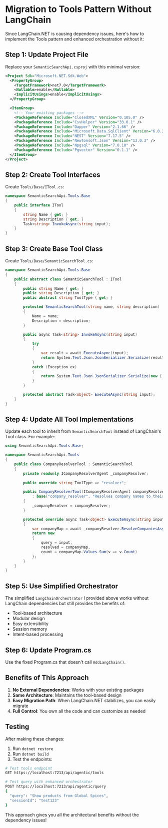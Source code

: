 # Migration to Tools Pattern Without LangChain

Since LangChain.NET is causing dependency issues, here's how to implement the Tools pattern and enhanced orchestration without it:

## Step 1: Update Project File

Replace your `SemanticSearchApi.csproj` with this minimal version:

```xml
<Project Sdk="Microsoft.NET.Sdk.Web">
  <PropertyGroup>
    <TargetFramework>net7.0</TargetFramework>
    <Nullable>enable</Nullable>
    <ImplicitUsings>enable</ImplicitUsings>
  </PropertyGroup>

  <ItemGroup>
    <!-- Your existing packages -->
    <PackageReference Include="ClosedXML" Version="0.105.0" />
    <PackageReference Include="CsvHelper" Version="33.0.1" />
    <PackageReference Include="Dapper" Version="2.1.66" />
    <PackageReference Include="Microsoft.Data.SqlClient" Version="6.0.2" />
    <PackageReference Include="NEST" Version="7.17.5" />
    <PackageReference Include="Newtonsoft.Json" Version="13.0.3" />
    <PackageReference Include="Npgsql" Version="7.0.10" />
    <PackageReference Include="Pgvector" Version="0.1.1" />
  </ItemGroup>
</Project>
```

## Step 2: Create Tool Interfaces

Create `Tools/Base/ITool.cs`:

```csharp
namespace SemanticSearchApi.Tools.Base
{
    public interface ITool
    {
        string Name { get; }
        string Description { get; }
        Task<string> InvokeAsync(string input);
    }
}
```

## Step 3: Create Base Tool Class

Create `Tools/Base/SemanticSearchTool.cs`:

```csharp
namespace SemanticSearchApi.Tools.Base
{
    public abstract class SemanticSearchTool : ITool
    {
        public string Name { get; }
        public string Description { get; }
        public abstract string ToolType { get; }

        protected SemanticSearchTool(string name, string description)
        {
            Name = name;
            Description = description;
        }

        public async Task<string> InvokeAsync(string input)
        {
            try
            {
                var result = await ExecuteAsync(input);
                return System.Text.Json.JsonSerializer.Serialize(result);
            }
            catch (Exception ex)
            {
                return System.Text.Json.JsonSerializer.Serialize(new { error = ex.Message });
            }
        }

        protected abstract Task<object> ExecuteAsync(string input);
    }
}
```

## Step 4: Update All Tool Implementations

Update each tool to inherit from `SemanticSearchTool` instead of LangChain's Tool class. For example:

```csharp
using SemanticSearchApi.Tools.Base;

namespace SemanticSearchApi.Tools
{
    public class CompanyResolverTool : SemanticSearchTool
    {
        private readonly ICompanyResolverAgent _companyResolver;
        
        public override string ToolType => "resolver";

        public CompanyResolverTool(ICompanyResolverAgent companyResolver) 
            : base("company_resolver", "Resolves company names to their database IDs")
        {
            _companyResolver = companyResolver;
        }

        protected override async Task<object> ExecuteAsync(string input)
        {
            var companyMap = await _companyResolver.ResolveCompaniesAsync(input);
            return new
            {
                query = input,
                resolved = companyMap,
                count = companyMap.Values.Sum(v => v.Count)
            };
        }
    }
}
```

## Step 5: Use Simplified Orchestrator

The simplified `LangChainOrchestrator` I provided above works without LangChain dependencies but still provides the benefits of:
- Tool-based architecture
- Modular design
- Easy extensibility
- Session memory
- Intent-based processing

## Step 6: Update Program.cs

Use the fixed Program.cs that doesn't call `AddLangChain()`.

## Benefits of This Approach

1. **No External Dependencies**: Works with your existing packages
2. **Same Architecture**: Maintains the tool-based design
3. **Easy Migration Path**: When LangChain.NET stabilizes, you can easily migrate
4. **Full Control**: You own all the code and can customize as needed

## Testing

After making these changes:

1. Run `dotnet restore`
2. Run `dotnet build`
3. Test the endpoints:

```bash
# Test tools endpoint
GET https://localhost:7213/api/agentic/tools

# Test query with enhanced orchestrator
POST https://localhost:7213/api/agentic/query
{
  "query": "Show products from Global Spices",
  "sessionId": "test123"
}
```

This approach gives you all the architectural benefits without the dependency issues!